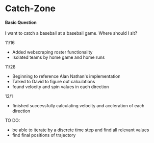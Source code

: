 # Catch-Zone

#### Basic Question

I want to catch a baseball at a baseball game. Where should I sit?

11/16

- Added webscraping roster functionality
- Isolated teams by home game and home runs

11/28

- Beginning to reference Alan Nathan's implementation
- Talked to David to figure out calculations
- found velocity and spin values in each direction

12/1

- finished successfully calculating velocity and accleration of each direction

TO DO:

- be able to iterate by a discrete time step and find all relevant values
- find final positions of trajectory
